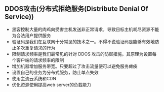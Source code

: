  ## DDOS攻击(分布式拒绝服务(Distribute Denial Of Service)) ##
+ 黑客控制大量的肉鸡向受害主机发送非正常请求，导致目标主机耗尽资源不能为合法用户提供服务
+ 验证码是我们在互联网十分常见的技术之一。不得不说验证码是能够有效地防止多次重复请求的行为
+ 限制请求频率是我们最常见的针对 DDOS 攻击的防御措施。其原理为设置每个客户端的请求频率的限制
+ 增加机器增加服务带宽。只要超过了攻击流量便可以避免服务瘫痪
+ 设置自己的业务为分布式服务，防止单点失效
+ 使用主流云系统和CDN
+ 优化资源使用提高web server的负载能力